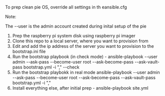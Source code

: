 To prep clean pie OS, override all settings in th eansible.cfg

Note:

The --user is the admin account created during inital setup of the pie


1) Prep the raspberry pi system disk using raspberry pi imager
2) Clone this repo to a local server, where you want to provision from
3) Edit and add the ip address of the server you want to provision to the bootstrap.ini file
4) Run the bootstrap playbook (in check mode)  - ansible-playbook --user admin --ask-pass --become-user root --ask-become-pass --ask-vault-pass bootstrap.yml -i "<ipaddress>," --check
5) Run the bootstrap playbokk in real mode ansible-playbook --user admin --ask-pass --become-user root --ask-become-pass --ask-vault-pass bootstrap.yml -i "<ipaddress>,"
6) Install everything else, after initial prep - ansible-playbook site.yml

